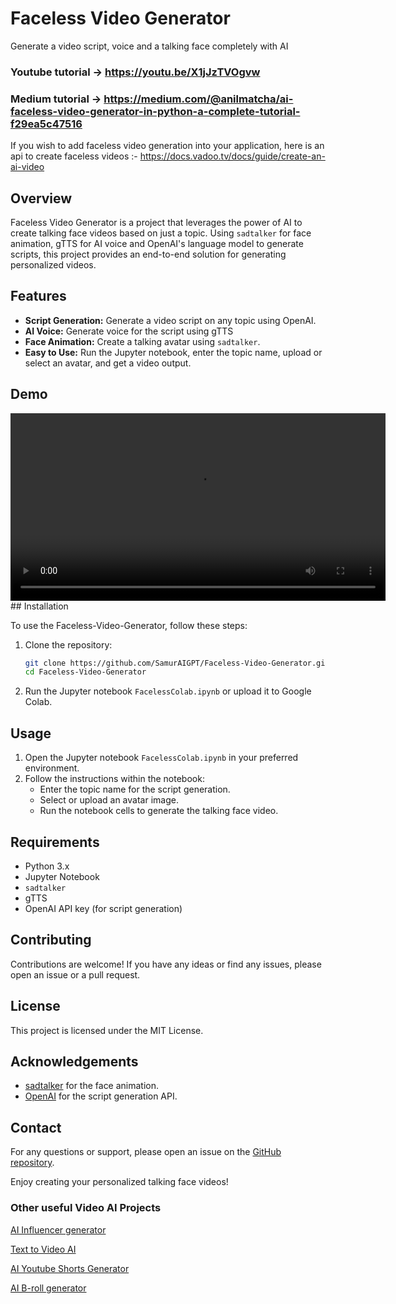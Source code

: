 # Faceless Video Generator

Generate a video script, voice and a talking face completely with AI

### Youtube tutorial -> https://youtu.be/X1jJzTVOgvw

### Medium tutorial -> https://medium.com/@anilmatcha/ai-faceless-video-generator-in-python-a-complete-tutorial-f29ea5c47516

If you wish to add faceless video generation into your application, here is an api to create faceless videos :- https://docs.vadoo.tv/docs/guide/create-an-ai-video

## Overview

Faceless Video Generator is a project that leverages the power of AI to create talking face videos based on just a topic. Using `sadtalker` for face animation, gTTS for AI voice and OpenAI's language model to generate scripts, this project provides an end-to-end solution for generating personalized videos.

## Features

- **Script Generation:** Generate a video script on any topic using OpenAI.
- **AI Voice:** Generate voice for the script using gTTS
- **Face Animation:** Create a talking avatar using `sadtalker`.
- **Easy to Use:** Run the Jupyter notebook, enter the topic name, upload or select an avatar, and get a video output.

## Demo

<video width="600" controls>
  <source src="https://github.com/SamurAIGPT/Faceless-Video-Generator/blob/main/Demo/Demo1.mp4" type="video/mp4">
  Your browser does not support the video tag.
</video>
## Installation

To use the Faceless-Video-Generator, follow these steps:

1. Clone the repository:

   ```bash
   git clone https://github.com/SamurAIGPT/Faceless-Video-Generator.git
   cd Faceless-Video-Generator
   ```

2. Run the Jupyter notebook `FacelessColab.ipynb` or upload it to Google Colab.

## Usage

1. Open the Jupyter notebook `FacelessColab.ipynb` in your preferred environment.
2. Follow the instructions within the notebook:
   - Enter the topic name for the script generation.
   - Select or upload an avatar image.
   - Run the notebook cells to generate the talking face video.

## Requirements

- Python 3.x
- Jupyter Notebook
- `sadtalker`
- gTTS
- OpenAI API key (for script generation)

## Contributing

Contributions are welcome! If you have any ideas or find any issues, please open an issue or a pull request.

## License

This project is licensed under the MIT License.

## Acknowledgements

- [sadtalker](https://sadtalker.github.io/) for the face animation.
- [OpenAI](https://openai.com) for the script generation API.

## Contact

For any questions or support, please open an issue on the [GitHub repository](https://github.com/SamurAIGPT/Faceless-Video-Generator).

Enjoy creating your personalized talking face videos!

### Other useful Video AI Projects

[AI Influencer generator](https://github.com/SamurAIGPT/AI-Influencer-Generator)

[Text to Video AI](https://github.com/SamurAIGPT/Text-To-Video-AI)

[AI Youtube Shorts Generator](https://github.com/SamurAIGPT/AI-Youtube-Shorts-Generator)

[AI B-roll generator](https://github.com/Anil-matcha/AI-B-roll)

